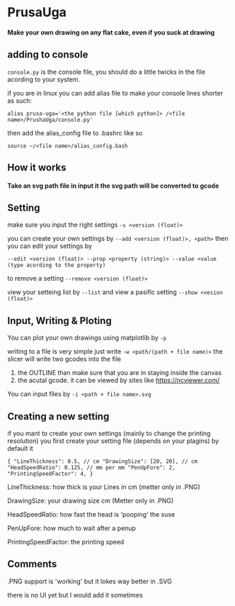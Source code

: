 # PrusaUga
#### Make your own drawing on any flat cake, even if you suck at drawing


## adding to console

`console.py` is the console file, you should do a little twicks in the file acording to your system.

if you are in linux you can add alias file to make your console lines shorter as such:

 `alias prusa-uga='<the python file [which python]> /<file name>/PrushaUga/console.py'`

then add the alias_config file to .bashrc like so

`source ~/<file name>/alias_config.bash`

## How it works 

#### Take an svg path file in input it the svg path will be converted to gcode

## Setting

make sure you input the right settings `-s <version (float)>`

you can create your own settings by `--add <version (float)>, <path>` 
then you can edit your settings by 

`--edit <version (float)> --prop <property (string)> --value <value (type acording to the property)`

to remove a setting `--remove <version (float)>`

view your setteing list by `--list` and view a pasific setting `--show <vesion (float)>`

## Input, Writing & Ploting

You can plot your own drawings using matplotlib by `-p`

writing to a file is very simple just write `-w <path/(path + file name)>` the slicer will write two gcodes into the file

1. the OUTLINE than make sure that you are in staying inside the canvas
2. the acutal gcode. it can be viewed by sites like <link>https://ncviewer.com/</link>

You can input files by `-i <path + file name>.svg`

## Creating a new setting 

if you mant to create your own settings (mainly to change the printing resolution) you first create  your setting file (depends on your plagins) by default it 

`{
  "LineThickness": 0.5, // cm
"DrawingSize": [20, 20], // cm
  "HeadSpeedRatio": 0.125, // mm per mm
  "PenUpFore": 2,
  "PrintingSpeedFactor": 4,
}`

LineThickness: how thick is your Lines in cm (metter only in .PNG)

DrawingSize: your drawing size cm (Metter only in .PNG)

HeadSpeedRatio: how fast the head is 'pooping' the suse 

PenUpFore: how much to wait after a penup

PrintingSpeedFactor: the printing speed 

## Comments

.PNG support is 'working' but it lokes way better in .SVG

there is no UI yet but I would add it sometimes


